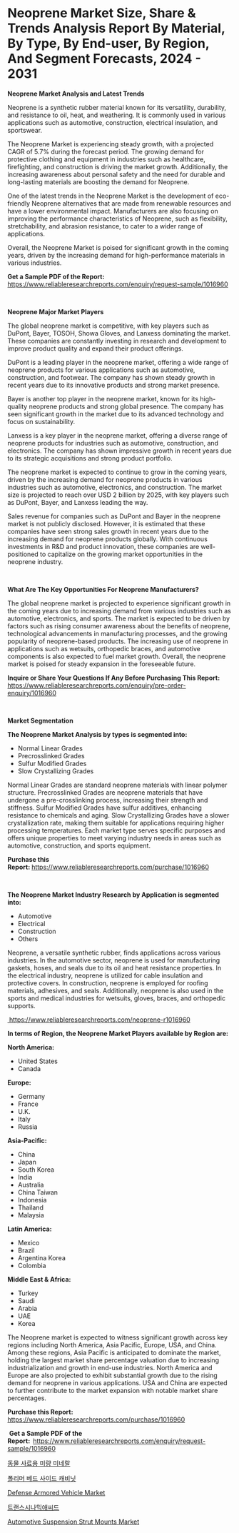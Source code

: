 <p><h1>Neoprene Market Size, Share & Trends Analysis Report By Material, By Type, By End-user, By Region, And Segment Forecasts, 2024 - 2031</h1></p><p><strong>Neoprene Market Analysis and Latest Trends</strong></p>
<p><p>Neoprene is a synthetic rubber material known for its versatility, durability, and resistance to oil, heat, and weathering. It is commonly used in various applications such as automotive, construction, electrical insulation, and sportswear.</p><p>The Neoprene Market is experiencing steady growth, with a projected CAGR of 5.7% during the forecast period. The growing demand for protective clothing and equipment in industries such as healthcare, firefighting, and construction is driving the market growth. Additionally, the increasing awareness about personal safety and the need for durable and long-lasting materials are boosting the demand for Neoprene.</p><p>One of the latest trends in the Neoprene Market is the development of eco-friendly Neoprene alternatives that are made from renewable resources and have a lower environmental impact. Manufacturers are also focusing on improving the performance characteristics of Neoprene, such as flexibility, stretchability, and abrasion resistance, to cater to a wider range of applications.</p><p>Overall, the Neoprene Market is poised for significant growth in the coming years, driven by the increasing demand for high-performance materials in various industries.</p></p>
<p><strong>Get a Sample PDF of the Report:&nbsp;</strong> <a href="https://www.reliableresearchreports.com/enquiry/request-sample/1016960">https://www.reliableresearchreports.com/enquiry/request-sample/1016960</a></p>
<p>&nbsp;</p>
<p><strong>Neoprene Major Market Players</strong></p>
<p><p>The global neoprene market is competitive, with key players such as DuPont, Bayer, TOSOH, Showa Gloves, and Lanxess dominating the market. These companies are constantly investing in research and development to improve product quality and expand their product offerings.</p><p>DuPont is a leading player in the neoprene market, offering a wide range of neoprene products for various applications such as automotive, construction, and footwear. The company has shown steady growth in recent years due to its innovative products and strong market presence.</p><p>Bayer is another top player in the neoprene market, known for its high-quality neoprene products and strong global presence. The company has seen significant growth in the market due to its advanced technology and focus on sustainability.</p><p>Lanxess is a key player in the neoprene market, offering a diverse range of neoprene products for industries such as automotive, construction, and electronics. The company has shown impressive growth in recent years due to its strategic acquisitions and strong product portfolio.</p><p>The neoprene market is expected to continue to grow in the coming years, driven by the increasing demand for neoprene products in various industries such as automotive, electronics, and construction. The market size is projected to reach over USD 2 billion by 2025, with key players such as DuPont, Bayer, and Lanxess leading the way.</p><p>Sales revenue for companies such as DuPont and Bayer in the neoprene market is not publicly disclosed. However, it is estimated that these companies have seen strong sales growth in recent years due to the increasing demand for neoprene products globally. With continuous investments in R&D and product innovation, these companies are well-positioned to capitalize on the growing market opportunities in the neoprene industry.</p></p>
<p>&nbsp;</p>
<p><strong>What Are The Key Opportunities For Neoprene Manufacturers?</strong></p>
<p><p>The global neoprene market is projected to experience significant growth in the coming years due to increasing demand from various industries such as automotive, electronics, and sports. The market is expected to be driven by factors such as rising consumer awareness about the benefits of neoprene, technological advancements in manufacturing processes, and the growing popularity of neoprene-based products. The increasing use of neoprene in applications such as wetsuits, orthopedic braces, and automotive components is also expected to fuel market growth. Overall, the neoprene market is poised for steady expansion in the foreseeable future.</p></p>
<p><strong>Inquire or Share Your Questions If Any Before Purchasing This Report:</strong> <a href="https://www.reliableresearchreports.com/enquiry/pre-order-enquiry/1016960">https://www.reliableresearchreports.com/enquiry/pre-order-enquiry/1016960</a></p>
<p>&nbsp;</p>
<p><strong>Market Segmentation</strong></p>
<p><strong>The Neoprene Market Analysis by types is segmented into:</strong></p>
<p><ul><li>Normal Linear Grades</li><li>Precrosslinked Grades</li><li>Sulfur Modified Grades</li><li>Slow Crystallizing Grades</li></ul></p>
<p><p>Normal Linear Grades are standard neoprene materials with linear polymer structure. Precrosslinked Grades are neoprene materials that have undergone a pre-crosslinking process, increasing their strength and stiffness. Sulfur Modified Grades have sulfur additives, enhancing resistance to chemicals and aging. Slow Crystallizing Grades have a slower crystallization rate, making them suitable for applications requiring higher processing temperatures. Each market type serves specific purposes and offers unique properties to meet varying industry needs in areas such as automotive, construction, and sports equipment.</p></p>
<p><strong>Purchase this Report:&nbsp;</strong><a href="https://www.reliableresearchreports.com/purchase/1016960">https://www.reliableresearchreports.com/purchase/1016960</a></p>
<p>&nbsp;</p>
<p><strong>The Neoprene Market Industry Research by Application is segmented into:</strong></p>
<p><ul><li>Automotive</li><li>Electrical</li><li>Construction</li><li>Others</li></ul></p>
<p><p>Neoprene, a versatile synthetic rubber, finds applications across various industries. In the automotive sector, neoprene is used for manufacturing gaskets, hoses, and seals due to its oil and heat resistance properties. In the electrical industry, neoprene is utilized for cable insulation and protective covers. In construction, neoprene is employed for roofing materials, adhesives, and seals. Additionally, neoprene is also used in the sports and medical industries for wetsuits, gloves, braces, and orthopedic supports.</p></p>
<p><a href="https://www.reliableresearchreports.com/neoprene-r1016960">&nbsp;https://www.reliableresearchreports.com/neoprene-r1016960</a></p>
<p><strong>In terms of Region, the Neoprene Market Players available by Region are:</strong></p>
<p>
    <p> <strong> North America: </strong>
        <ul>
            <li>United States</li>
            <li>Canada</li>
        </ul>
        </p> 
    <p> <strong> Europe: </strong>
        <ul>
            <li>Germany</li>
            <li>France</li>
            <li>U.K.</li>
            <li>Italy</li>
            <li>Russia</li>
        </ul>
        </p> 
    <p> <strong> Asia-Pacific: </strong>
        <ul>
            <li>China</li>
            <li>Japan</li>
            <li>South Korea</li>
            <li>India</li>
            <li>Australia</li>
            <li>China Taiwan</li>
            <li>Indonesia</li>
            <li>Thailand</li>
            <li>Malaysia</li>
        </ul>
        </p> 
    <p> <strong> Latin America: </strong>
        <ul>
            <li>Mexico</li>
            <li>Brazil</li>
            <li>Argentina Korea</li>
            <li>Colombia</li>
        </ul>
        </p> 
    <p> <strong> Middle East & Africa: </strong>
        <ul>
            <li>Turkey</li>
            <li>Saudi</li>
            <li>Arabia</li>
            <li>UAE</li>
            <li>Korea</li>
        </ul>
    </p>
    </p>
<p><p>The Neoprene market is expected to witness significant growth across key regions including North America, Asia Pacific, Europe, USA, and China. Among these regions, Asia Pacific is anticipated to dominate the market, holding the largest market share percentage valuation due to increasing industrialization and growth in end-use industries. North America and Europe are also projected to exhibit substantial growth due to the rising demand for neoprene in various applications. USA and China are expected to further contribute to the market expansion with notable market share percentages.</p></p>
<p><strong>Purchase this Report: </strong><a href="https://www.reliableresearchreports.com/purchase/1016960">https://www.reliableresearchreports.com/purchase/1016960</a></p>
<p>&nbsp;<strong>Get a Sample PDF of the Report:&nbsp;&nbsp;</strong><a href="https://www.reliableresearchreports.com/enquiry/request-sample/1016960">https://www.reliableresearchreports.com/enquiry/request-sample/1016960</a></p>
<p><strong></strong></p>
<p><p><a href="https://github.com/marufmohassin05/Market-Research-Report-List-1/blob/main/9847169118125.md">동물 사료용 미량 미네랄</a></p><p><a href="https://medium.com/@koleledner/%ED%8F%B4%EB%A6%AC%EB%A8%B8-%EC%B9%A8%EB%8C%80-%EC%98%86%EC%9E%A5-%EC%8B%9C%EC%9E%A5-%EC%A0%84%EB%A7%9D-%EC%99%84%EC%A0%84%ED%95%9C-%EC%82%B0%EC%97%85-%EB%B6%84%EC%84%9D-2024%EB%85%84%EB%B6%80%ED%84%B0-2031%EB%85%84%EA%B9%8C%EC%A7%80-f53799a9ea76">폴리머 베드 사이드 캐비닛</a></p><p><a href="https://github.com/Glendatilghmankmgz0rbhwpy/Market-Research-Report-List-3/blob/main/defense-armored-vehicle-market.md">Defense Armored Vehicle Market</a></p><p><a href="https://github.com/lzuwsfreyoq70/Market-Research-Report-List-2/blob/main/9119816118126.md">트랜스시나믹애씨드</a></p><p><a href="https://github.com/dx0328/Market-Research-Report-List-3/blob/main/automotive-suspension-strut-mounts-market.md">Automotive Suspension Strut Mounts Market</a></p></p>